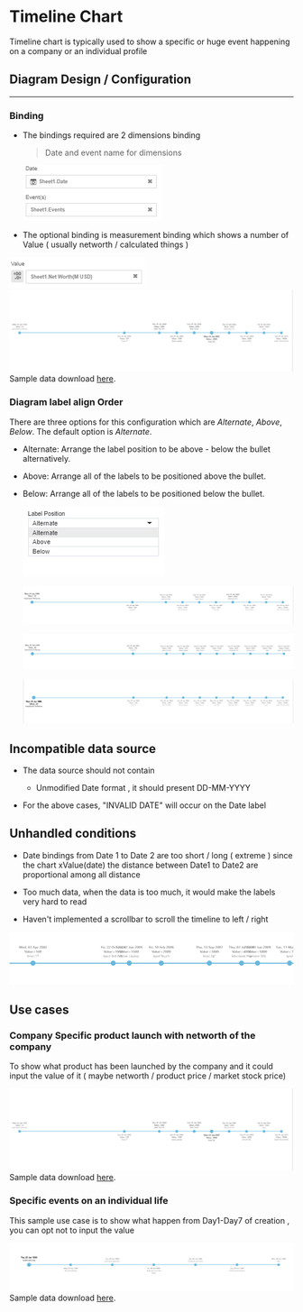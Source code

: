 # Timeline Chart
Timeline chart is typically used to show a specific or huge event happening on a company or an individual profile 

## Diagram Design / Configuration
---
### Binding
- The bindings required are 2 dimensions binding 
    >Date and event name for dimensions
      
  ![Binding](./images/timeline-chart/01.DataBinding.PNG) 
  
- The optional binding is measurement binding which shows a number of Value ( usually networth / calculated things )

 ![Optional Binding](./images/timeline-chart/02.OptionalDataBinding.PNG)
 ![Timeline Example](./images/timeline-chart/03.Example.PNG)
Sample data download [here](./sample-data/timeline-chart/01.TimelineApple.xlsx).

### Diagram label align Order
There are three options for this configuration which are *Alternate*, *Above*, *Below*. The default option is *Alternate*.
- Alternate: Arrange the label position to be above - below  the bullet alternatively.
- Above: Arrange all of the labels to be positioned above the bullet.
- Below: Arrange all of the labels to be positioned below the bullet.

    ![Sort Order](./images/timeline-chart/04.LabelPosition.PNG)
    
    ![Example 1](./images/timeline-chart/04.LabelPositionA.PNG)
    
    ![Example 2](./images/timeline-chart/04.LabelPositionB.PNG)
    
    ![Example 3](./images/timeline-chart/04.LabelPositionC.PNG)


## Incompatible data source 
- The data source should not contain 
    - Unmodified Date format , it should present DD-MM-YYYY 

- For the above cases, "INVALID DATE" will occur on the Date label

## Unhandled conditions
- Date bindings from Date 1 to Date 2 are too short / long ( extreme ) since the chart xValue(date) the distance between Date1 to Date2 are proportional among all distance

- Too much data, when the data is too much, it would make the labels very hard to read 

- Haven't implemented a scrollbar to scroll the timeline to left / right 

 ![Setting Panel](./images/timeline-chart/05..PNG)

## Use cases

### Company Specific product launch with networth of the company 
   
To show what product has been launched by the company and it could input the value of it ( maybe networth / product price / market stock price)

 ![Timeline Example](./images/timeline-chart/03.Example.PNG)
Sample data download [here](./sample-data/timeline-chart/01.TimelineApple.xlsx).

### Specific events on an individual life
   
This sample use case is to show what happen from Day1-Day7 of creation , you can opt not to input the value

 ![Timeline useCase](./images/timeline-chart/06.UseCaseB.PNG)
Sample data download [here](./sample-data/timeline-chart/02.TimelineCreation.xlsx).


